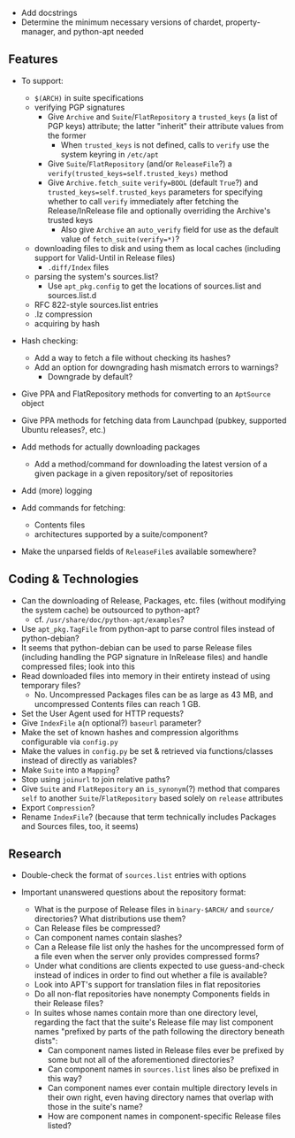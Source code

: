 - Add docstrings
- Determine the minimum necessary versions of chardet, property-manager, and
  python-apt needed

Features
--------
- To support:
    - `$(ARCH)` in suite specifications
    - verifying PGP signatures
        - Give `Archive` and `Suite`/`FlatRepository` a `trusted_keys` (a list
          of PGP keys) attribute; the latter "inherit" their attribute values
          from the former
            - When `trusted_keys` is not defined, calls to `verify` use the
              system keyring in `/etc/apt`
        - Give `Suite`/`FlatRepository` (and/or `ReleaseFile`?) a
          `verify(trusted_keys=self.trusted_keys)` method
        - Give `Archive.fetch_suite` `verify=BOOL` (default `True`?) and
          `trusted_keys=self.trusted_keys` parameters for specifying whether to
          call `verify` immediately after fetching the Release/InRelease file
          and optionally overriding the Archive's trusted keys
            - Also give `Archive` an `auto_verify` field for use as the default
              value of `fetch_suite(verify=*)`?
    - downloading files to disk and using them as local caches (including
      support for Valid-Until in Release files)
        - `.diff/Index` files
    - parsing the system's sources.list?
        - Use `apt_pkg.config` to get the locations of sources.list and
          sources.list.d
    - RFC 822-style sources.list entries
    - .lz compression
    - acquiring by hash

- Hash checking:
    - Add a way to fetch a file without checking its hashes?
    - Add an option for downgrading hash mismatch errors to warnings?
        - Downgrade by default?

- Give PPA and FlatRepository methods for converting to an `AptSource` object
- Give PPA methods for fetching data from Launchpad (pubkey, supported Ubuntu
  releases?, etc.)
- Add methods for actually downloading packages
    - Add a method/command for downloading the latest version of a given
      package in a given repository/set of repositories
- Add (more) logging
- Add commands for fetching:
    - Contents files
    - architectures supported by a suite/component?
- Make the unparsed fields of `ReleaseFile`s available somewhere?


Coding & Technologies
---------------------
- Can the downloading of Release, Packages, etc. files (without modifying the
  system cache) be outsourced to python-apt?
    - cf. `/usr/share/doc/python-apt/examples`?
- Use `apt_pkg.TagFile` from python-apt to parse control files instead of
  python-debian?
- It seems that python-debian can be used to parse Release files (including
  handling the PGP signature in InRelease files) and handle compressed files;
  look into this
- Read downloaded files into memory in their entirety instead of using
  temporary files?
    - No.  Uncompressed Packages files can be as large as 43 MB, and
      uncompressed Contents files can reach 1 GB.
- Set the User Agent used for HTTP requests?
- Give `IndexFile` a(n optional?) `baseurl` parameter?
- Make the set of known hashes and compression algorithms configurable via
  `config.py`
- Make the values in `config.py` be set & retrieved via functions/classes
  instead of directly as variables?
- Make `Suite` into a `Mapping`?
- Stop using `joinurl` to join relative paths?
- Give `Suite` and `FlatRepository` an `is_synonym`(?) method that compares
  `self` to another `Suite`/`FlatRepository` based solely on `release`
  attributes
- Export `Compression`?
- Rename `IndexFile`? (because that term technically includes Packages and
  Sources files, too, it seems)


Research
--------
- Double-check the format of `sources.list` entries with options

- Important unanswered questions about the repository format:
    - What is the purpose of Release files in `binary-$ARCH/` and `source/`
      directories?  What distributions use them?
    - Can Release files be compressed?
    - Can component names contain slashes?
    - Can a Release file list only the hashes for the uncompressed form of a
      file even when the server only provides compressed forms?
    - Under what conditions are clients expected to use guess-and-check instead
      of indices in order to find out whether a file is available?
    - Look into APT's support for translation files in flat repositories
    - Do all non-flat repositories have nonempty Components fields in their
      Release files?
    - In suites whose names contain more than one directory level, regarding
      the fact that the suite's Release file may list component names "prefixed
      by parts of the path following the directory beneath dists":
        - Can component names listed in Release files ever be prefixed by some
          but not all of the aforementioned directories?
        - Can component names in `sources.list` lines also be prefixed in this
          way?
        - Can component names ever contain multiple directory levels in their
          own right, even having directory names that overlap with those in the
          suite's name?
        - How are component names in component-specific Release files listed?

